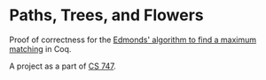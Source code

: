 # Paths, Trees, and Flowers

Proof of correctness for the [Edmonds' algorithm to find a maximum matching](https://doi.org/10.4153/CJM-1965-045-4) in Coq. 

A project as a part of [CS 747](https://cs.uwaterloo.ca/~yizhou/courses/cs747-2025wi/).
